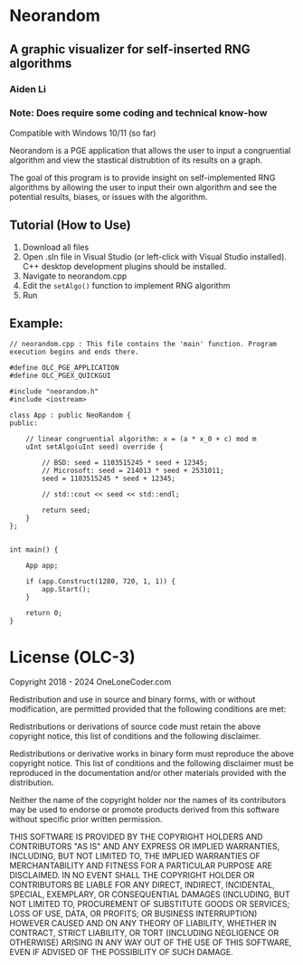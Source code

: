 # Neorandom

## A graphic visualizer for self-inserted RNG algorithms

### Aiden Li
### Note: Does require some coding and technical know-how

Compatible with Windows 10/11 (so far)

Neorandom is a PGE application that allows the user to input a congruential algorithm and view the 
stastical distrubtion of its results on a graph. 

The goal of this program is to provide insight on self-implemented RNG algorithms by allowing the
user to input their own algorithm and see the potential results, biases, or issues with the algorithm.

## Tutorial (How to Use)

1. Download all files
2. Open .sln file in Visual Studio (or left-click with Visual Studio installed). C++ desktop development plugins should be installed.
3. Navigate to neorandom.cpp
4. Edit the ```setAlgo()``` function to implement RNG algorithm
5. Run


## Example: 

```
// neorandom.cpp : This file contains the 'main' function. Program execution begins and ends there.

#define OLC_PGE_APPLICATION
#define OLC_PGEX_QUICKGUI

#include "neorandom.h"
#include <iostream>

class App : public NeoRandom {
public:

    // linear congruential algorithm: x = (a * x_0 + c) mod m
    uInt setAlgo(uInt seed) override {

        // BSD: seed = 1103515245 * seed + 12345;
        // Microsoft: seed = 214013 * seed + 2531011;
        seed = 1103515245 * seed + 12345;

        // std::cout << seed << std::endl;

        return seed;
    }
};


int main() {

    App app;

    if (app.Construct(1280, 720, 1, 1)) {
        app.Start();
    }

    return 0;
}
```

# License (OLC-3)
Copyright 2018 - 2024 OneLoneCoder.com

Redistribution and use in source and binary forms, with or without modification, are permitted provided that the following conditions are met:

Redistributions or derivations of source code must retain the above copyright notice, this list of conditions and the following disclaimer.

Redistributions or derivative works in binary form must reproduce the above copyright notice. This list of conditions and the following disclaimer must be reproduced in the documentation and/or other materials provided with the distribution.

Neither the name of the copyright holder nor the names of its contributors may be used to endorse or promote products derived from this software without specific prior written permission.

THIS SOFTWARE IS PROVIDED BY THE COPYRIGHT HOLDERS AND CONTRIBUTORS "AS IS" AND ANY EXPRESS OR IMPLIED WARRANTIES, INCLUDING, BUT NOT LIMITED TO, THE IMPLIED WARRANTIES OF MERCHANTABILITY AND FITNESS FOR A PARTICULAR PURPOSE ARE DISCLAIMED. IN NO EVENT SHALL THE COPYRIGHT HOLDER OR CONTRIBUTORS BE LIABLE FOR ANY DIRECT, INDIRECT, INCIDENTAL, SPECIAL, EXEMPLARY, OR CONSEQUENTIAL DAMAGES (INCLUDING, BUT NOT LIMITED TO, PROCUREMENT OF SUBSTITUTE GOODS OR SERVICES; LOSS OF USE, DATA, OR PROFITS; OR BUSINESS INTERRUPTION) HOWEVER CAUSED AND ON ANY THEORY OF LIABILITY, WHETHER IN CONTRACT, STRICT LIABILITY, OR TORT (INCLUDING NEGLIGENCE OR OTHERWISE) ARISING IN ANY WAY OUT OF THE USE OF THIS SOFTWARE, EVEN IF ADVISED OF THE POSSIBILITY OF SUCH DAMAGE.